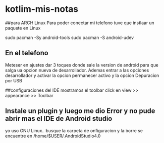 # kotlim-mis-notas

##para ARCH Linux
Para poder conectar mi telefono tuve que instlaar un paquete en Linux

sudo pacman -Sy android-tools
sudo pacman -S android-udev

## En el telefono
Meteser en ajustes dar 3 toques donde sale la version de android para que salga ua opcion nueva de desarrollador.
Ademas entrar a las opciones desarrollador y activar la opcion permanecer activo y la opcion Depuracion por USB


##configuraciones del IDE
mostramos el toolbar
click en view >> appearance >> Toolbar


## Instale un plugin y luego me dio Error y no pude abrir mas el IDE de Android studio
yo uso GNU Linux.. busque la carpeta de onfiguracion y la borre se encuentre en /home/$USER/.AndroidStudio4.0
